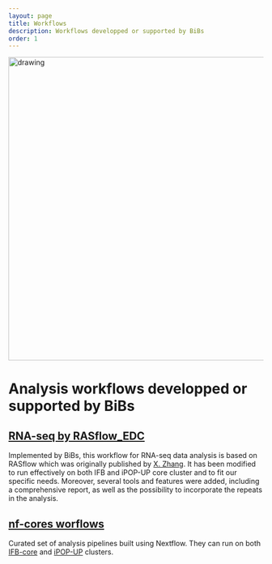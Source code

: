```yaml
---
layout: page
title: Workflows
description: Workflows developped or supported by BiBs
order: 1
---
```


<img src="{{site.baseurl}}/images/banner.png" alt="drawing" width="600"/>

# Analysis workflows developped or supported by BiBs

## [RNA-seq by RASflow_EDC](/bibs/edctools/workflows/rasflow_edc/#/edctools)  
  Implemented by BiBs, this workflow for RNA-seq data analysis is based on RASflow which was originally published by [X. Zhang](https://bmcbioinformatics.biomedcentral.com/articles/10.1186/s12859-020-3433-x). It has been modified to run effectively on both IFB and iPOP-UP core cluster and to fit our specific needs. Moreover, several tools and features were added, including a comprehensive report, as well as the possibility to incorporate the repeats in the analysis. 

## [nf-cores worflows](/bibs/edctools/workflows/nf-cores/#/edctools)  
  Curated set of analysis pipelines built using Nextflow. They can run on both [IFB-core](https://www.france-bioinformatique.fr/cluster-ifb-core/) and [iPOP-UP](https://ipop-up.docs.rpbs.univ-paris-diderot.fr/documentation/) clusters. 



